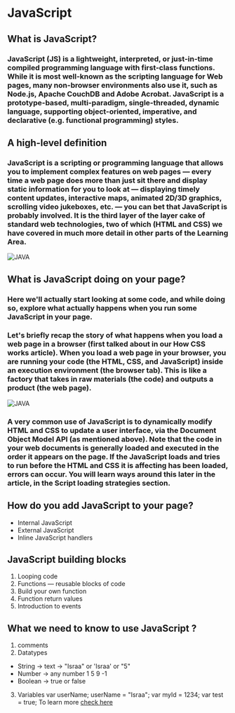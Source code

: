 # JavaScript
## What is JavaScript?
### JavaScript (JS) is a lightweight, interpreted, or just-in-time compiled programming language with first-class functions. While it is most well-known as the scripting language for Web pages, many non-browser environments also use it, such as Node.js, Apache CouchDB and Adobe Acrobat. JavaScript is a prototype-based, multi-paradigm, single-threaded, dynamic language, supporting object-oriented, imperative, and declarative (e.g. functional programming) styles.
## A high-level definition
### JavaScript is a scripting or programming language that allows you to implement complex features on web pages — every time a web page does more than just sit there and display static information for you to look at — displaying timely content updates, interactive maps, animated 2D/3D graphics, scrolling video jukeboxes, etc. — you can bet that JavaScript is probably involved. It is the third layer of the layer cake of standard web technologies, two of which (HTML and CSS) we have covered in much more detail in other parts of the Learning Area.
![JAVA](https://developer.mozilla.org/en-US/docs/Learn/JavaScript/First_steps/What_is_JavaScript/cake.png)
## What is JavaScript doing on your page?
### Here we'll actually start looking at some code, and while doing so, explore what actually happens when you run some JavaScript in your page.

### Let's briefly recap the story of what happens when you load a web page in a browser (first talked about in our How CSS works article). When you load a web page in your browser, you are running your code (the HTML, CSS, and JavaScript) inside an execution environment (the browser tab). This is like a factory that takes in raw materials (the code) and outputs a product (the web page).
![JAVA](https://developer.mozilla.org/en-US/docs/Learn/JavaScript/First_steps/What_is_JavaScript/execution.png)
### A very common use of JavaScript is to dynamically modify HTML and CSS to update a user interface, via the Document Object Model API (as mentioned above). Note that the code in your web documents is generally loaded and executed in the order it appears on the page. If the JavaScript loads and tries to run before the HTML and CSS it is affecting has been loaded, errors can occur. You will learn ways around this later in the article, in the Script loading strategies section.
## How do you add JavaScript to your page?
- Internal JavaScript
- External JavaScript
- Inline JavaScript handlers
## JavaScript building blocks
1. Looping code
2. Functions — reusable blocks of code
3. Build your own function
4. Function return values
5. Introduction to events
## What we need to know to use JavaScript ?
1. comments 
2. Datatypes 
- String -> text -> "Israa" or 'Israa' or "5"
- Number -> any number 1 5 9 -1 
- Boolean -> true or false
3. Variables
var userName;
userName = "Israa";
var myId = 1234;
var test = true;
To learn more [check here](https://code-maven.com/input-output-in-plain-javascript)


